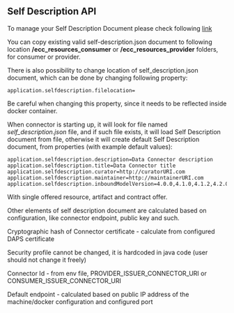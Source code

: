 ## Self Description API <a href="#selfdescription" id="selfdescription"></a>

To manage your Self Description Document please check following [link](https://github.com/Engineering-Research-and-Development/true-connector-execution\_core\_container/blob/1.14.3/doc/SELF\_DESCRIPTION.md)

You can copy existing valid self-description.json document to following location **/ecc\_resources\_consumer** or **/ecc\_resources\_provider** folders, for consumer or provider.


There is also possibility to change location of self\_description.json document, which can be done by changing following property:

```
application.selfdescription.filelocation=

```

Be careful when changing this property, since it needs to be reflected inside docker container.

When connector is starting up, it will look for file named _self\_description.json_ file, and if such file exists, it will load Self Description document from file, otherwise it will create default Self Description document, from properties (with example default values):

```
application.selfdescription.description=Data Connector description
application.selfdescription.title=Data Connector title
application.selfdescription.curator=http://curatorURI.com
application.selfdescription.maintainer=http://maintainerURI.com
application.selfdescription.inboundModelVersion=4.0.0,4.1.0,4.1.2,4.2.0,4.2.1,4.2.2,4.2.3,4.2.4,4.2.5,4.2.6,4.2.7

```

With single offered resource, artifact and contract offer.

Other elements of self description document are calculated based on configuration, like connector endpoint, public key and such.

Cryptographic hash of Connector certificate - calculate from configured DAPS certificate 

Security profile cannot be changed, it is hardcoded in java code (user should not change it freely)

Connector Id - from env file, PROVIDER_ISSUER_CONNECTOR_URI or CONSUMER_ISSUER_CONNECTOR_URI

Default endpoint - calculated based on public IP address of the machine/docker configuration and configured port
